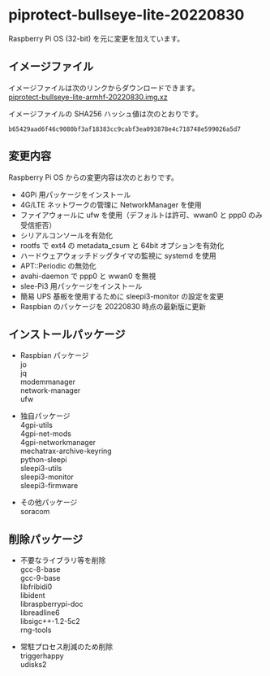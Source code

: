 # piprotect-bullseye-lite-20220830
Raspberry Pi OS (32-bit)  を元に変更を加えています。

## イメージファイル
イメージファイルは次のリンクからダウンロードできます。  
[piprotect-bullseye-lite-armhf-20220830.img.xz](https://mechatrax.com/data/pi-protect/piprotect-bullseye-lite-armhf-20220830.img.xz)  

イメージファイルの SHA256 ハッシュ値は次のとおりです。
```
b65429aad6f46c9080bf3af18383cc9cabf3ea093878e4c718748e599026a5d7
```

## 変更内容
Raspberry Pi OS からの変更内容は次のとおりです。
  * 4GPi 用パッケージをインストール
  * 4G/LTE ネットワークの管理に NetworkManager を使用
  * ファイアウォールに ufw を使用（デフォルトは許可、wwan0 と ppp0 のみ受信拒否）
  * シリアルコンソールを有効化
  * rootfs で ext4 の metadata_csum と 64bit オプションを有効化
  * ハードウェアウォッチドッグタイマの監視に systemd を使用
  * APT::Periodic の無効化
  * avahi-daemon で ppp0 と wwan0 を無視
  * slee-Pi3 用パッケージをインストール
  * 簡易 UPS 基板を使用するために sleepi3-monitor の設定を変更
  * Raspbian のパッケージを 20220830 時点の最新版に更新

## インストールパッケージ
  * Raspbian パッケージ  
    jo  
    jq  
    modemmanager  
    network-manager  
    ufw

  * 独自パッケージ  
    4gpi-utils  
    4gpi-net-mods  
    4gpi-networkmanager  
    mechatrax-archive-keyring  
    python-sleepi  
    sleepi3-utils  
    sleepi3-monitor  
    sleepi3-firmware

  * その他パッケージ  
    soracom

## 削除パッケージ  
  * 不要なライブラリ等を削除  
    gcc-8-base  
    gcc-9-base  
    libfribidi0  
    libident  
    libraspberrypi-doc  
    libreadline6  
    libsigc++-1.2-5c2  
    rng-tools
  
  * 常駐プロセス削減のため削除  
    triggerhappy  
    udisks2


